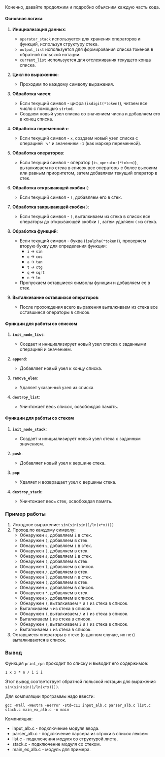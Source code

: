 Конечно, давайте продолжим и подробно объясним каждую часть кода.

#### Основная логика

1. **Инициализация данных**:
   - `operator_stack` используется для хранения операторов и функций, используя структуру стека.
   - `output_list` используется для формирования списка токенов в обратной польской нотации.
   - `current_list` используется для отслеживания текущего конца списка.

2. **Цикл по выражению**:
   - Проходим по каждому символу выражения.

3. **Обработка чисел**:
   - Если текущий символ - цифра (`isdigit(*token)`), читаем все число с помощью `strtod`.
   - Создаем новый узел списка со значением числа и добавляем его в конец списка.

4. **Обработка переменной `x`**:
   - Если текущий символ - `x`, создаем новый узел списка с операцией `'v'` и значением `-1` (как маркер переменной).

5. **Обработка операторов**:
   - Если текущий символ - оператор (`is_operator(*token)`), выталкиваем из стека в список все операторы с более высоким или равным приоритетом, затем добавляем текущий оператор в стек.

6. **Обработка открывающей скобки `(`**:
   - Если текущий символ - `(`, добавляем его в стек.

7. **Обработка закрывающей скобки `)`**:
   - Если текущий символ - `)`, выталкиваем из стека в список все операторы до открывающей скобки `(`, затем удаляем `(` из стека.

8. **Обработка функций**:
   - Если текущий символ - буква (`isalpha(*token)`), проверяем вторую букву для определения функции:
     - `i` -> `sin`
     - `o` -> `cos`
     - `a` -> `tan`
     - `t` -> `ctg`
     - `q` -> `sqrt`
     - `n` -> `ln`
   - Пропускаем оставшиеся символы функции и добавляем ее в стек.

9. **Выталкивание оставшихся операторов**:
   - После прохождения всего выражения выталкиваем из стека все оставшиеся операторы в список.

#### Функции для работы со списком

1. **`init_node_list`**:
   - Создает и инициализирует новый узел списка с заданными операцией и значением.

2. **`append`**:
   - Добавляет новый узел к концу списка.

3. **`remove_elem`**:
   - Удаляет указанный узел из списка.

4. **`destroy_list`**:
   - Уничтожает весь список, освобождая память.

#### Функции для работы со стеком

1. **`init_node_stack`**:
   - Создает и инициализирует новый узел стека с заданным значением.

2. **`push`**:
   - Добавляет новый узел к вершине стека.

3. **`pop`**:
   - Удаляет и возвращает узел с вершины стека.

4. **`destroy_stack`**:
   - Уничтожает весь стек, освобождая память.

### Пример работы

1. Исходное выражение: `sin(sin(sin(1/ln(x*x))))`
2. Проход по каждому символу:
   - Обнаружен `s`, добавляем `i` в стек.
   - Обнаружен `(`, добавляем в стек.
   - Обнаружен `s`, добавляем `i` в стек.
   - Обнаружен `(`, добавляем в стек.
   - Обнаружен `s`, добавляем `i` в стек.
   - Обнаружен `(`, добавляем в стек.
   - Обнаружен `1`, добавляем в список.
   - Обнаружен `/`, добавляем в стек.
   - Обнаружен `l`, добавляем `n` в стек.
   - Обнаружен `(`, добавляем в стек.
   - Обнаружен `x`, добавляем в список.
   - Обнаружен `*`, добавляем в стек.
   - Обнаружен `x`, добавляем в список.
   - Обнаружен `)`, выталкиваем `*` и `(` из стека в список.
   - Выталкиваем `n` из стека в список.
   - Обнаружен `)`, выталкиваем `/` и `(` из стека в список.
   - Выталкиваем `i` из стека в список.
   - Обнаружен `)`, выталкиваем `i` и `(` из стека в список.
   - Выталкиваем `i` из стека в список.
3. Оставшиеся операторы в стеке (в данном случае, их нет) выталкиваются в список.

### Вывод

Функция `print_rpn` проходит по списку и выводит его содержимое:
```
1 x x * n / i i i 
```

Этот вывод соответствует обратной польской нотации для выражения `sin(sin(sin(1/ln(x*x))))`.

Для компиляции программы надо ввести:

```
gcc -Wall -Wextra -Werror -std=c11 input_alb.c parser_alb.c list.c stack.c main_ex_alb.c -o main
```

Компиляция:
   - input_alb.c   - подключение модуля ввода.
   - parser_alb.c  - подключение парсера из строки в список лексем
   - list.c        - подключения модуля со структурой листа.
   - stack.c       - подключение модуля со стеком.
   - main_ex_alb.c -  модуль для примера.